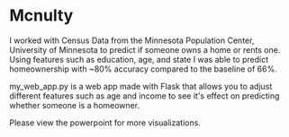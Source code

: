 # Mcnulty


I worked with Census Data from the Minnesota Population Center, University of Minnesota to predict if someone owns a home or rents one. Using features such as education, age, and state I was able to predict homeownership with ~80% accuracy compared to the baseline of 66%.

my_web_app.py is a web app made with Flask that allows you to adjust different features such as age and income to see it's effect on predicting whether someone is a homeowner.

Please view the powerpoint for more visualizations. 

